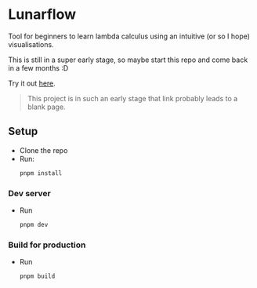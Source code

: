 # Lunarflow

Tool for beginners to learn lambda calculus using an intuitive (or so I hope) visualisations.

This is still in a super early stage, so maybe start this repo and come back in a few months :D

Try it out [here](https://lunarcast.github.io/lunarflow).

> This project is in such an early stage that link probably leads to a blank page.

## Setup

- Clone the repo
- Run:
  ```sh
  pnpm install
  ```

### Dev server

- Run

  ```sh
  pnpm dev
  ```

### Build for production

- Run

  ```sh
  pnpm build
  ```
